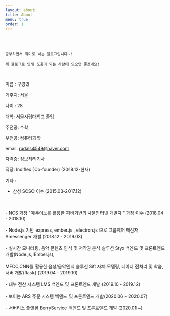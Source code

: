 ```yaml
---
layout: about
title: About
menu: true
order: 1
---
```


<br>
<br>

```
공부하면서 취미로 하는 블로그입니다~! 

제 블로그로 인해 도움이 되는 사람이 있으면 좋겠네요! 
```

<br>

이름 : 구경민

거주지: 서울

나이 : 28

대학: 서울시립대학교 졸업

주전공: 수학 

부전공: 컴퓨터과학 

email: rudals4549@naver.com

자격증: 정보처리기사

직장: Indiflex (Co-founder) (2018.12-현재)


기타 : 
- 삼성 SCSC 이수 (2015.03-2017.12) 
<br>
<br>
- NCS 과정 "아두이노를 활용한 자바기반의 사물인터넷 개발자 " 과정 이수 (2018.04 - 2018.10)
<br>
<br>
- Node.js 기반 express, ember.js , electron.js 으로 그룹웨어 메신저 Amessenger 개발 (2018.12 - 2019.03)
<br>
<br>
- 실시간 모니터링, 음악 콘텐츠 인식 및 저작권 분석 솔루션 Styx 백엔드 및 프론트엔드 개발(Node.js, Ember.js), 
<br>
<br>
MFCC,CNN를 활용한 음성/음악인식 솔루션 Sift 자체 모델링, 데이터 전처리 및 학습, 서버 개발(flask) (2019.04 - 2019.10)
<br>
<br>
- 대부 전산 시스템 LMS 백엔드 및 프론트엔드 개발 (2019.10 - 2019.12)
<br>
<br>
- 보이는 ARS 주문 시스템 백엔드 및 프론트엔드 개발(2020.06 ~ 2020.07)
<br>
<br>
- 서버리스 플랫폼 BerryService 백엔드 및 프론트엔드 개발 (2020.01 ~)
